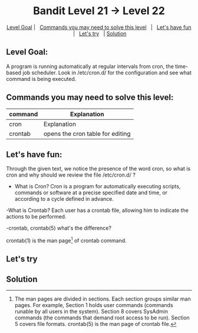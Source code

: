 <h1 align="center">
Bandit Level 21 → Level 22
</h1>

<p align="center">
  <a href="#Goal">Level Goal</a>   |   
  <a href="#Cmd">Commands you may need to solve this level</a>   |  
  <a href="#fun">Let's have fun</a>   |  
  <a href="#Try">Let's try</a>   |
  <a href="#Solution">Solution</a> 
</p>

## Level Goal:
A program is running automatically at regular intervals from cron, the time-based job scheduler. Look in /etc/cron.d/ for the configuration and see what command is being executed.

## Commands you may need to solve this level:
| command | Explanation |
| ------|-----|
| cron | Explanation |
| crontab | opens the cron table for editing  |


## Let's have fun:

Through the given text, we notice the presence of the word cron, so what is cron and why should we review the file /etc/cron.d/ ?

- What is Cron?
Cron is a program for automatically executing scripts, commands or software at a precise specified date and time, or according to a cycle defined in advance.</br>

-What is Crontab?
Each user has a crontab file, allowing him to indicate the actions to be performed.</br>

-crontab, crontab(5) what's the difference?

crontab(1) is the man page[^1] of crontab command.
[^1]: The man pages are divided in sections. Each section groups similar man pages. For example, Section 1 holds user commands (commands runable by all users in the system). Section 8 covers SysAdmin commands (the commands that demand root access to be run). Section 5 covers file formats.
crontab(5) is the man page of crontab file.

## Let's try


## Solution 



